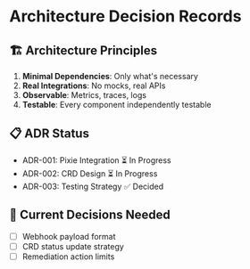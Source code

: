 # Architecture Decision Records

## 🏗️ Architecture Principles
1. **Minimal Dependencies**: Only what's necessary
2. **Real Integrations**: No mocks, real APIs
3. **Observable**: Metrics, traces, logs
4. **Testable**: Every component independently testable

## 📋 ADR Status
- ADR-001: Pixie Integration ⏳ In Progress
- ADR-002: CRD Design ⏳ In Progress
- ADR-003: Testing Strategy ✅ Decided

## 🎯 Current Decisions Needed
- [ ] Webhook payload format
- [ ] CRD status update strategy
- [ ] Remediation action limits